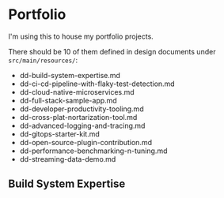 # Portfolio

I'm using this to house my portfolio projects. 


There should be 10 of them defined in design documents under `src/main/resources/`:
 - dd-build-system-expertise.md
 - dd-ci-cd-pipeline-with-flaky-test-detection.md
 - dd-cloud-native-microservices.md
 - dd-full-stack-sample-app.md
 - dd-developer-productivity-tooling.md
 - dd-cross-plat-nortarization-tool.md
 - dd-advanced-logging-and-tracing.md
 - dd-gitops-starter-kit.md
 - dd-open-source-plugin-contribution.md
 - dd-performance-benchmarking-n-tuning.md
 - dd-streaming-data-demo.md

## Build System Expertise
